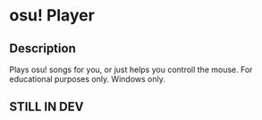 osu! Player
==========

Description
-----------
Plays osu! songs for you, or just helps you controll the mouse.
For educational purposes only. Windows only.


STILL IN DEV
------------



